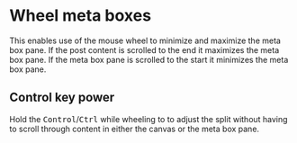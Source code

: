# Wheel meta boxes
This enables use of the mouse wheel to minimize and maximize the meta box pane. If the post content is scrolled to the end it maximizes the meta box pane. If the meta box pane is scrolled to the start it minimizes the meta box pane.

## Control key power
Hold the <kbd>Control</kbd>/<kbd>Ctrl</kbd> while wheeling to to adjust the split without having to scroll through content in either the canvas or the meta box pane.
